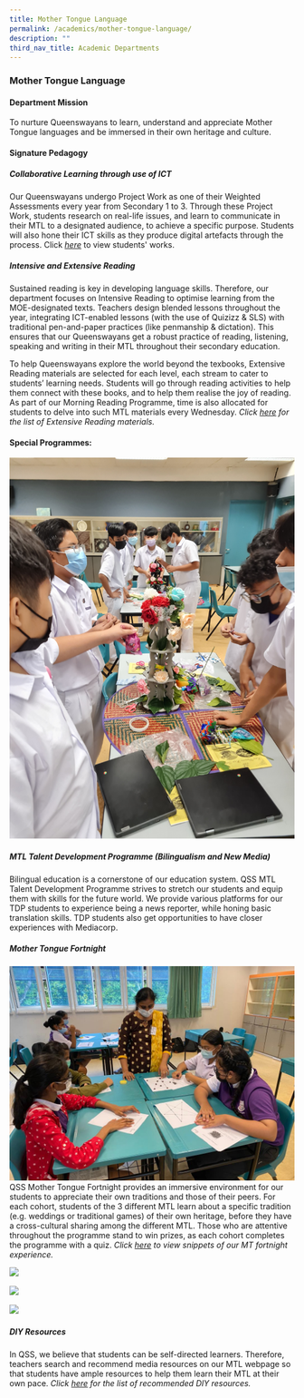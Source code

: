 ```yaml
---
title: Mother Tongue Language
permalink: /academics/mother-tongue-language/
description: ""
third_nav_title: Academic Departments
---
```

### Mother Tongue Language

#### Department Mission

To nurture Queenswayans to learn, understand and appreciate Mother Tongue languages and be immersed in their own heritage and culture. 

#### Signature Pedagogy

##### Collaborative Learning through use of ICT

Our Queenswayans undergo Project Work as one of their Weighted Assessments every year from Secondary 1 to 3. Through these Project Work, students research on real-life issues, and learn to communicate in their MTL to a designated audience, to achieve a specific purpose. Students will also hone their ICT skills as they produce digital artefacts through the process. 
Click [_here_](https://sites.google.com/moe.edu.sg/qss-mtl-bilingualism-tdp/students-works?authuser=0)  to view students' works. 
 
 
 ##### Intensive and Extensive Reading
 
Sustained reading is key in developing language skills. Therefore, our department focuses on Intensive Reading to optimise learning from the MOE-designated texts. Teachers design blended lessons throughout the year, integrating ICT-enabled lessons (with the use of Quizizz & SLS) with traditional pen-and-paper practices (like penmanship & dictation). This ensures that our Queenswayans get a robust practice of reading, listening, speaking and writing in their MTL throughout their secondary education.

To help Queenswayans explore the world beyond the texbooks, Extensive Reading materials are selected for each level, each stream to cater to students’ learning needs. Students will go through reading activities to help them connect with these books, and to help them realise the joy of reading. As part of our Morning Reading Programme, time is also allocated for students to delve into such MTL materials every Wednesday.
*Click [_here_](https://go.gov.sg/qssmtlreadingmaterials)  for the list of Extensive Reading materials.* 
 

#### Special Programmes:
![](/images/Sec3%20ML%20(16).jpg)
##### MTL Talent Development Programme (Bilingualism and New Media) 

Bilingual education is a cornerstone of our education system. QSS MTL Talent Development Programme strives to stretch our students and equip them with skills for the future world. We provide various platforms for our TDP students to experience being a news reporter, while honing basic translation skills. TDP students also get opportunities to have closer experiences with Mediacorp.

  

##### Mother Tongue Fortnight 
![](/images/Sec1%20TL%20(4).jpeg)
QSS Mother Tongue Fortnight provides an immersive environment for our students to appreciate their own traditions and those of their peers. For each cohort, students of the 3 different MTL learn about a specific tradition (e.g. weddings or traditional games) of their own heritage, before they have a cross-cultural sharing among the different MTL. Those who are attentive throughout the programme stand to win prizes, as each cohort completes the programme with a quiz.
*Click [_here_](https://sites.google.com/moe.edu.sg/qss-mtl-bilingualism-tdp/mother-tongue-fortnight)  to view snippets of our MT fortnight experience.*<br>

<img src="https://drive.google.com/uc?export=view&id=1A-0o6rVebSHS9oYIbp8XQ6i0t4yvCidy">

<img src="https://drive.google.com/uc?export=view&id=1tYZwOrH_qPYZhhJWqxSk7BKksM-jMDdD"><br>

<img src="https://drive.google.com/uc?export=view&id=1z7WXrxJNCnykjAB-w76lJFs_PH111e9q">









##### DIY Resources

In QSS, we believe that students can be self-directed learners. Therefore, teachers search and recommend media resources on our MTL webpage so that students have ample resources to help them learn their MTL at their own pace.
*Click [_here_](https://sites.google.com/moe.edu.sg/qss-mtl-bilingualism-tdp/learn-diy/media-resources?authuser=0) for the list of recommended DIY resources.*